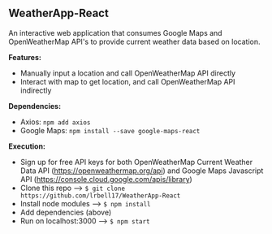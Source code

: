 ## WeatherApp-React

An interactive web application that consumes Google Maps and OpenWeatherMap API's to provide current weather data based on location.

**Features:**
* Manually input a location and call OpenWeatherMap API directly
* Interact with map to get location, and call OpenWeatherMap API indirectly

**Dependencies:** 
* Axios:  ```npm add axios```
* Google Maps: ```npm install --save google-maps-react```

**Execution:**
* Sign up for free API keys for both OpenWeatherMap Current Weather Data API (https://openweathermap.org/api) and Google Maps Javascript API (https://console.cloud.google.com/apis/library) 
* Clone this repo --> ```$ git clone https://github.com/lrbell17/WeatherApp-React```
* Install node modules --> ```$ npm install```
* Add dependencies (above)
* Run on localhost:3000 --> ```$ npm start```

